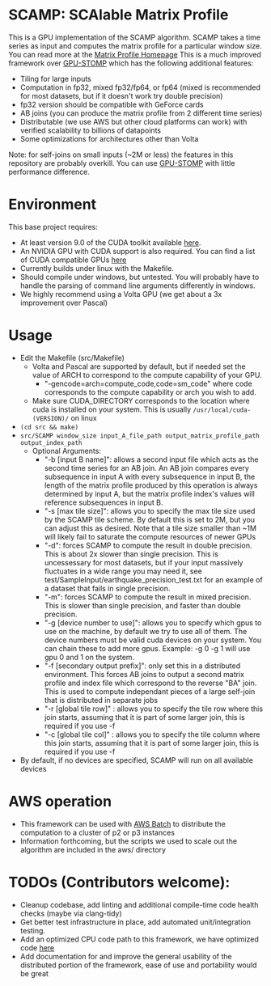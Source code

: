 # SCAMP: SCAlable Matrix Profile
This is a GPU implementation of the SCAMP algorithm. SCAMP takes a time series as input and computes the matrix profile for a particular window size. You can read more at the [Matrix Profile Homepage](http://www.cs.ucr.edu/~eamonn/MatrixProfile.html)
This is a much improved framework over [GPU-STOMP](https://github.com/zpzim/STOMPSelfJoin) which has the following additional features:
 * Tiling for large inputs 
 * Computation in fp32, mixed fp32/fp64, or fp64 (mixed is recommended for most datasets, but if it doesn't work try double precision)
 * fp32 version should be compatible with GeForce cards
 * AB joins (you can produce the matrix profile from 2 different time series)
 * Distributable (we use AWS but other cloud platforms can work) with verified scalability to billions of datapoints
 * Some optimizations for architectures other than Volta

Note: for self-joins on small inputs (~2M or less) the features in this repository are probably overkill. You can use [GPU-STOMP](https://github.com/zpzim/STOMPSelfJoin) with little performance difference.

# Environment
This base project requires:
 * At least version 9.0 of the CUDA toolkit available [here](https://developer.nvidia.com/cuda-toolkit).
 * An NVIDIA GPU with CUDA support is also required. You can find a list of CUDA compatible GPUs [here](https://developer.nvidia.com/cuda-gpus)
 * Currently builds under linux with the Makefile. 
 * Should compile under windows, but untested. You will probably have to handle the parsing of command line arguments differently in windows.
 * We highly recommend using a Volta GPU (we get about a 3x improvement over Pascal)
# Usage
* Edit the Makefile (src/Makefile)
  * Volta and Pascal are supported by default, but if needed set the value of ARCH to correspond to the compute capability of your GPU.
    * "-gencode=arch=compute_code,code=sm_code" where code corresponds to the compute capability or arch you wish to add.
  * Make sure CUDA_DIRECTORY corresponds to the location where cuda is installed on your system. This is usually `/usr/local/cuda-(VERSION)/` on linux
* `(cd src && make)`
* `src/SCAMP window_size input_A_file_path output_matrix_profile_path output_index_path`
  * Optional Arguments:
    * "-b [input B name]": allows a second input file which acts as the second time series for an AB join. An AB join compares every subsequence in input A with every subsequence in input B, the length of the matrix profile produced by this operation is always determined by input A, but the matrix profile index's values will reference subsequences in input B.
    * "-s [max tile size]": allows you to specify the max tile size used by the SCAMP tile scheme. By default this is set to 2M, but you can adjust this as desired. Note that a tile size smaller than ~1M will likely fail to saturate the compute resources of newer GPUs
    * "-d": forces SCAMP to compute the result in double precision. This is about 2x slower than single precision. This is uncessessary for most datasets, but if your input massively fluctuates in a wide range you may need it, see test/SampleInput/earthquake_precision_test.txt for an example of a dataset that fails in single precision.
    * "-m": forces SCAMP to compute the result in mixed precision. This is slower than single precision, and faster than double precision.
    * "-g [device number to use]": allows you to specify which gpus to use on the machine, by default we try to use all of them. The device numbers must be valid cuda devices on your system. You can chain these to add more gpus. Example: -g 0 -g 1 will use gpu 0 and 1 on the system.
    * "-f [secondary output prefix]": only set this in a distributed environment. This forces AB joins to output a second matrix profile and index file which correspond to the reverse "BA" join. This is used to compute independant pieces of a large self-join that is distributed in separate jobs
    * "-r [global tile row]" : allows you to specify the tile row where this join starts, assuming that it is part of some larger join, this is required if you use -f
    * "-c [global tile col]" : allows you to specify the tile column where this join starts, assuming that it is part of some larger join, this is required if you use -f
* By default, if no devices are specified, SCAMP will run on all available devices

# AWS operation
* This framework can be used with [AWS Batch](https://aws.amazon.com/batch) to distribute the computation to a cluster of p2 or p3 instances
* Information forthcoming, but the scripts we used to scale out the algorithm are included in the aws/ directory

# TODOs (Contributors welcome):
* Cleanup codebase, add linting and additional compile-time code health checks (maybe via clang-tidy)
* Get better test infrastructure in place, add automated unit/integration testing.
* Add an optimized CPU code path to this framework, we have optimized code [here](https://github.com/kavj/matrixProfile)
* Add documentation for and improve the general usability of the distributed portion of the framework, ease of use and portability would be great



